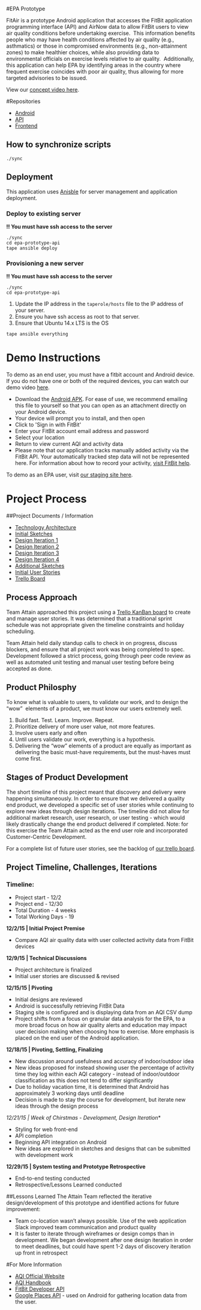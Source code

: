 #EPA Prototype

FitAir is a prototype Android application that accesses the FitBit application programming interface (API) and AirNow data to allow FitBit users to view air quality conditions before undertaking exercise.  This information benefits people who may have health conditions affected by air quality (e.g., asthmatics) or those in compromised environments (e.g., non-attainment zones) to make healthier choices, while also providing data to environmental officials on exercise levels relative to air quality.  Additionally, this application can help EPA by identifying areas in the country where frequent exercise coincides with poor air quality, thus allowing for more targeted advisories to be issued. 

View our [concept video here](https://www.dropbox.com/s/m5hhzrhsskbsdxm/epa-prototype-hd.mov?dl=0).

#Repositories

* [Android](https://github.com/TeamAttain/epa-prototype-android)
* [API](https://github.com/TeamAttain/epa-prototype-api)
* [Frontend](https://github.com/TeamAttain/epa-prototype-frontend)

## How to synchronize scripts

```
./sync
```

## Deployment

This application uses [Anisble](http://www.ansible.com/) for server management and application deployment.

### Deploy to existing server

**:bangbang: You must have ssh access to the server**
```
./sync
cd epa-prototype-api
tape ansible deploy
```

### Provisioning a new server

**:bangbang: You must have ssh access to the server**

```
./sync
cd epa-prototype-api
```

1. Update the IP address in the `taperole/hosts` file to the IP address of your server.
2. Ensure you have ssh access as root to that server.
2. Ensure that Ubuntu 14.x LTS is the OS

```
tape ansible everything
```
# Demo Instructions

To demo as an end user, you must have a fitbit account and Android device. If you do not have one or both of the required devices, you can watch our demo video [here](https://www.dropbox.com/s/y96wiw1notdg6p5/2015_12_30_08_10_09.mp4?dl=0).

* Download the [Android APK](https://www.dropbox.com/s/emmgjmug07ni7sh/app-debug.apk?dl=0). For ease of use, we recommend emailing this file to yourself so that you can open as an attachment directly on your Android device.
* Your device will prompt you to install, and then open
* Click to 'Sign in with FitBit'
* Enter your FitBit account email address and password
* Select your location
* Return to view current AQI and activity data
* Please note that our application tracks manually added activity via the FitBit API. Your automatically tracked step data will not be represented here. For information about how to record your activity, [visit FitBit help](https://help.fitbit.com/articles/en_US/Help_article/How-do-I-use-exercise-mode-on-my-tracker). 

To demo as an EPA user, visit [our staging site here](http://epa-prototype.sbox.es/air_quality_observations/27601). 

# Project Process

##Project Documents / Information
* [Technology Architecture](https://www.dropbox.com/s/vqho1tkfqv2lztl/prototype-architecture.pdf?dl=0)
* [Initial Sketches](https://www.dropbox.com/s/73h1srrmh5wdgzo/sketch-set-1.pdf?dl=0)
* [Design Iteration 1](https://www.dropbox.com/s/18ei84vbl2h256q/airfit_v1.pdf?dl=0)
* [Design Iteration 2](https://www.dropbox.com/s/ifxev70hmz8w4dy/airfit_v2.pdf?dl=0)
* [Design Iteration 3](https://www.dropbox.com/s/3rz531dy0651ugz/airfit_v3.pdf?dl=0)
* [Design Iteration 4](https://www.dropbox.com/s/e9uc20vzedlvk56/airfit_v4.pdf?dl=0)
* [Additional Sketches](https://www.dropbox.com/s/t8wrq65da0azznh/sketch-set-2.pdf?dl=0)
* [Initial User Stories](https://www.dropbox.com/s/tm3n68whdlp325c/EPA%20Prototype%20User%20Stories_cfd.xlsx?dl=0)
* [Trello Board](https://trello.com/b/IdjoinrZ/epa-prototype)

## Process Approach

Team Attain approached this project using a [Trello KanBan board](https://trello.com/b/IdjoinrZ/epa-prototype) to create and manage user stories. It was determined that a traditional sprint schedule was not appropriate given the timeline constraints and holiday scheduling.

Team Attain held daily standup calls to check in on progress, discuss blockers, and ensure that all project work was being completed to spec. Development followed a strict process, going through peer code review as well as automated unit testing and manual user testing before being accepted as done. 

## Product Philosphy 

To know what is valuable to users, to validate our work, and to design the “wow”  elements of a product, we must know our users extremely well.

1.	Build fast. Test. Learn. Improve. Repeat.
2.	Prioritize delivery of more user value, not more features.
3.	Involve users early and often
4.	Until users validate our work, everything is a hypothesis.
5.	Delivering the “wow” elements of a product are equally as important as delivering the basic must-have requirements, but the must-haves must come first.

## Stages of Product Development

The short timeline of this project meant that discovery and delivery were happening simultaneously. In order to ensure that we delivered a quality end product, we developed a specific set of user stories while continuing to explore new ideas through design iterations. The timeline did not allow for additional market research, user research, or user testing - which would likely drastically change the end product delivered if completed. Note: for this exercise the Team Attain acted as the end user role and incorporated Customer-Centric Development.

For a complete list of future user stories, see the backlog of [our trello board](https://trello.com/b/IdjoinrZ/epa-prototype).

## Project Timeline, Challenges, Iterations

### Timeline:
* Project start - 12/2
* Project end - 12/30
* Total Duration - 4 weeks
* Total Working Days - 19

**12/2/15 | Initial Project Premise**
* Compare AQI air quality data with user collected activity data from FitBit devices

**12/9/15 | Technical Discussions**
* Project architecture is finalized
* Initial user stories are discussed & revised

**12/15/15 | Pivoting**
* Initial designs are reviewed
* Android is successfully retrieving FitBit Data
* Staging site is configured and is displaying data from an AQI CSV dump
* Project shifts from a focus on granular data analysis for the EPA, to a more broad focus on how air quality alerts and education may impact user decision making when choosing how to exercise. More emphasis is placed on the end user of the Android application.

**12/18/15 | Pivoting, Settling, Finalizing**
* New discussion around usefulness and accuracy of indoor/outdoor idea
* New ideas proposed for instead showing user the percentage of activity time they log within each AQI category - instead of indoor/outdoor classification as this does not tend to differ significantly 
* Due to holiday vacation time, it is determined that Android has approximately 3 working days until deadline
* Decision is made to stay the course for development, but iterate new ideas through the design process

*12/21/15 | Week of Chirstmas - Development, Design Iteration**
* Styling for web front-end
* API completion
* Beginning API integration on Android
* New ideas are explored in sketches and designs that can be submitted with development work

**12/29/15 | System testing and Prototype Retrospective**
* End-to-end testing conducted
* Retrospective/Lessons Learned conducted

##Lessons Learned
The Attain Team reflected the iterative design/development of this prototype and identified actions for future improvement:
* Team co-location wasn’t always possible.  Use of the web application Slack improved team communication and product quality
* It is faster to iterate through wireframes or design comps than in development. We began development after one design iteration in order to meet deadlines, but could have spent 1-2 days of discovery iteration up front in retrospect

#For More Information

* [AQI Official Website](http://airnow.gov/index.cfm?action=aqibasics.aqi)
* [AQI Handbook](http://www3.epa.gov/airnow/flag/handbook-2015.pdf)
* [FitBit Developer API](https://dev.fitbit.com/)
* [Google Places API](https://www.google.com/webhp?sourceid=chrome-instant&ion=1&espv=2&ie=UTF-8#q=google%20places%20api) - used on Android for gathering location data from the user.



